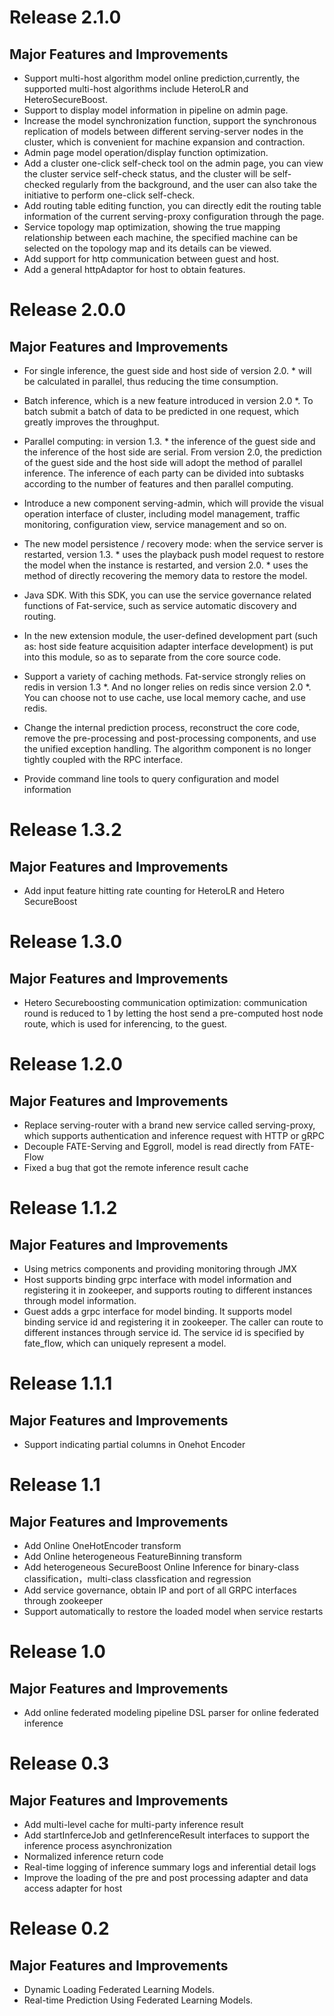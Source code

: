 # Release 2.1.0
## Major Features and Improvements
* Support multi-host algorithm model online prediction,currently, the supported multi-host algorithms include HeteroLR and HeteroSecureBoost.
* Support to display model information in pipeline on admin page.
* Increase the model synchronization function, support the synchronous replication of models between different serving-server nodes in the cluster, which is convenient for machine expansion and contraction.
* Admin page model operation/display function optimization.
* Add a cluster one-click self-check tool on the admin page, you can view the cluster service self-check status, and the cluster will be self-checked regularly from the background, and the user can also take the initiative to perform one-click self-check.
* Add routing table editing function, you can directly edit the routing table information of the current serving-proxy configuration through the page.
* Service topology map optimization, showing the true mapping relationship between each machine, the specified machine can be selected on the topology map and its details can be viewed.
* Add support for http communication between guest and host.
* Add a general httpAdaptor for host to obtain features.

# Release 2.0.0
## Major Features and Improvements
*  For single inference, the guest side and host side of version 2.0. * will be calculated in parallel, thus reducing the time consumption.

*  Batch inference, which is a new feature introduced in version 2.0 *. To batch submit a batch of data to be predicted in one request, which greatly improves the throughput.

*  Parallel computing: in version 1.3. * the  inference of the guest side and the  inference of the host side are serial. From version 2.0, the prediction of the guest side and the host side will adopt the method of parallel  inference. The inference of each party can be divided into subtasks according to the number of features and then parallel computing.

*  Introduce a new component serving-admin, which will provide the visual operation interface of cluster, including model management, traffic monitoring, configuration view, service management and so on.

*  The new model persistence / recovery mode: when the service server is restarted, version 1.3. * uses the playback push model request to restore the model when the instance is restarted, and version 2.0. * uses the method of directly recovering the memory data to restore the model.

*  Java SDK. With this SDK, you can use the service governance related functions of Fat-service, such as service automatic discovery and routing.

*  In the new extension module, the user-defined development part (such as: host side feature acquisition adapter interface development) is put into this module, so as to separate from the core source code.

*  Support a variety of caching methods. Fat-service strongly relies on redis in version 1.3 *. And no longer relies on redis since version 2.0 *. You can choose not to use cache, use local memory cache, and use redis.

*  Change the internal prediction process, reconstruct the core code, remove the pre-processing and post-processing components, and use the unified exception handling. The algorithm component is no longer tightly coupled with the RPC interface.

* Provide command line tools to query configuration and model information

# Release 1.3.2
## Major Features and Improvements
* Add input feature hitting rate counting for HeteroLR and Hetero SecureBoost

# Release 1.3.0
## Major Features and Improvements
* Hetero Secureboosting communication optimization: communication round is reduced to 1 by letting the host send a pre-computed host node route, which is used for inferencing, to the guest. 

# Release 1.2.0
## Major Features and Improvements
* Replace serving-router with a brand new service called serving-proxy, which supports authentication and inference request with HTTP or gRPC
* Decouple FATE-Serving and Eggroll, model is read directly from FATE-Flow
* Fixed a bug that got the remote inference result cache

# Release 1.1.2
## Major Features and Improvements
* Using metrics components and providing monitoring through JMX
* Host supports binding grpc interface with model information and registering it in zookeeper, and supports routing to different instances through model information.
* Guest adds a grpc interface for model binding. It supports model binding service id and registering it in zookeeper. The caller can route to different instances through service id. The service id is specified by fate_flow, which can uniquely represent a model.

# Release 1.1.1
## Major Features and Improvements
* Support indicating partial columns in Onehot Encoder

# Release 1.1
## Major Features and Improvements
* Add Online OneHotEncoder transform
* Add Online heterogeneous FeatureBinning transform
* Add heterogeneous SecureBoost Online Inference for binary-class classification，multi-class classfication and regression
* Add service governance, obtain IP and port of all GRPC interfaces through zookeeper 
* Support automatically to restore the loaded model when service restarts

# Release 1.0
## Major Features and Improvements
* Add online federated modeling pipeline DSL parser for online federated inference

# Release 0.3
## Major Features and Improvements
* Add multi-level cache for multi-party inference result
* Add startInferceJob and getInferenceResult interfaces to support the inference process asynchronization
* Normalized inference return code
* Real-time logging of inference summary logs and inferential detail logs
* Improve the loading of the pre and post processing adapter and data access adapter for host

# Release 0.2
## Major Features and Improvements
*	Dynamic Loading Federated Learning Models.
*	Real-time Prediction Using Federated Learning Models.

